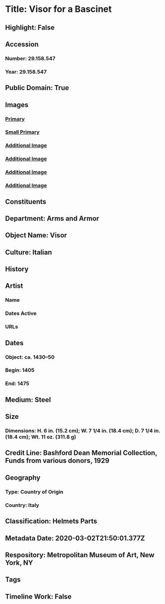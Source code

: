 # Title: Visor for a Bascinet
## Highlight: False
## Accession
### Number: 29.158.547
### Year: 29.158.547
## Public Domain: True
## Images
### [Primary](https://images.metmuseum.org/CRDImages/aa/original/29.158.547_001Sept2014.jpg)
### [Small Primary](https://images.metmuseum.org/CRDImages/aa/web-large/29.158.547_001Sept2014.jpg)
### [Additional Image](https://images.metmuseum.org/CRDImages/aa/original/29.158.547_003Sept2014.jpg)
### [Additional Image](https://images.metmuseum.org/CRDImages/aa/original/29.158.547_004Sept2014.jpg)
### [Additional Image](https://images.metmuseum.org/CRDImages/aa/original/29.158.547_002Sept2014.jpg)
### [Additional Image](https://images.metmuseum.org/CRDImages/aa/original/29.158.547_005Sept2014.jpg)
## Constituents
## Department: Arms and Armor
## Object Name: Visor
## Culture: Italian
## History
## Artist
### Name
### Dates Active
### URLs
## Dates
### Object: ca. 1430–50
### Begin: 1405
### End: 1475
## Medium: Steel
## Size
### Dimensions: H. 6 in. (15.2 cm); W. 7 1/4 in. (18.4 cm); D. 7 1/4 in. (18.4 cm); Wt. 11 oz. (311.8 g)
## Credit Line: Bashford Dean Memorial Collection, Funds from various donors, 1929
## Geography
### Type: Country of Origin
### Country: Italy
## Classification: Helmets Parts
## Metadata Date: 2020-03-02T21:50:01.377Z
## Respository: Metropolitan Museum of Art, New York, NY
## Tags
## Timeline Work: False